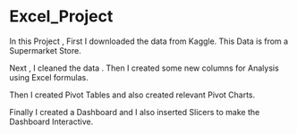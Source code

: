 # Excel_Project
In this Project , First I downloaded the data from Kaggle. This Data is from a Supermarket Store.

Next , I cleaned the data . Then I created some new columns for Analysis using Excel formulas.

Then I created Pivot Tables and also created relevant Pivot Charts.

Finally I created a Dashboard and I also inserted Slicers to make the Dashboard Interactive.
